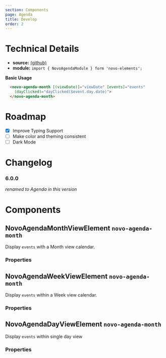 ```yaml
---
section: Components
page: Agenda
title: Develop
order: 2
---
```


# Technical Details

- **source:** [(github)](https://github.com/bullhorn/novo-elements/blob/master/projects/elements/components/avatar)
- **module:** `import { NovoAgendaModule } form 'novo-elements';`

**Basic Usage**

```html
  <novo-agenda-month [(viewDate)]="viewDate" [events]="events"
    (dayClicked)="dayClicked($event.day.date)">
  </novo-agenda-month>
```

# Roadmap

- [x] Improve Typing Support
- [ ] Make color and theming consistent
- [ ] Dark Mode

# Changelog

### 6.0.0

_renamed to Agenda in this version_

# Components

## NovoAgendaMonthViewElement `novo-agenda-month`

Display `events` with a Month view calendar.
### Properties

<props-table component="NovoAgendaMonthViewElement"></props-table>

## NovoAgendaWeekViewElement `novo-agenda-month`

Display `events` within a Week view calendar.
### Properties

<props-table component="NovoAgendaWeekViewElement"></props-table>


## NovoAgendaDayViewElement `novo-agenda-month`

Display `events` within single day view
### Properties

<props-table component="NovoAgendaDayViewElement"></props-table>
